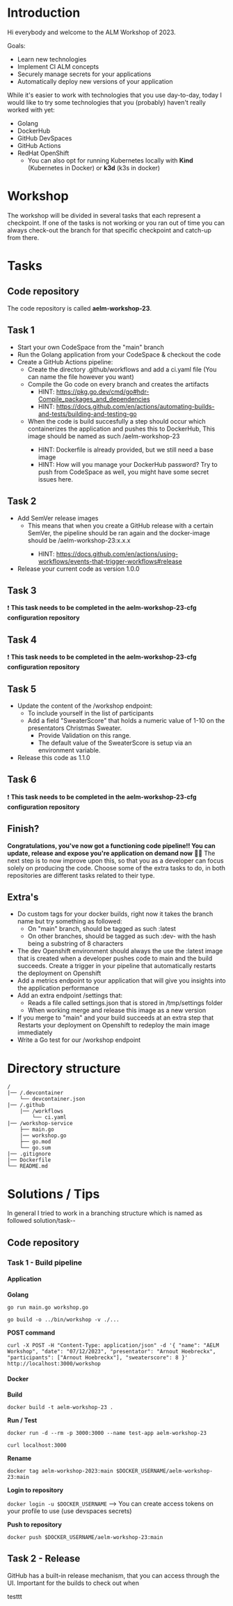 # Introduction

Hi everybody and welcome to the ALM Workshop of 2023.

Goals:
* Learn new technologies
* Implement CI ALM concepts
* Securely manage secrets for your applications
* Automatically deploy new versions of your application

While it's easier to work with technologies that you use day-to-day, today I would like to try some technologies that you (probably) haven't really worked with yet:

* Golang
* DockerHub
* GitHub DevSpaces
* GitHub Actions
* RedHat OpenShift
    * You can also opt for running Kubernetes locally with **Kind** (Kubernetes in Docker) or **k3d** (k3s in docker)

# Workshop

The workshop will be divided in several tasks that each represent a checkpoint.
If one of the tasks is not working or you ran out of time you can always check-out the branch for that specific checkpoint and catch-up from there.

# Tasks

## Code repository
The code repository is called **aelm-workshop-23**.

## Task 1

* Start your own CodeSpace from the "main" branch
* Run the Golang application from your CodeSpace & checkout the code
* Create a GitHub Actions pipeline:
    * Create the directory .github/workflows and add a ci.yaml file (You can name the file however you want)
    * Compile the Go code on every branch and creates the artifacts
        * HINT: https://pkg.go.dev/cmd/go#hdr-Compile_packages_and_dependencies
        * HINT: https://docs.github.com/en/actions/automating-builds-and-tests/building-and-testing-go
    * When the code is build succesfully a step should occur which containerizes the application and pushes this to DockerHub, This image should be named as such <dockerhub-user>/aelm-workshop-23
        * HINT: Dockerfile is already provided, but we still need a base image
        * HINT: How will you manage your DockerHub password? Try to push from CodeSpace as well, you might have some secret issues here.

## Task 2

* Add SemVer release images
    * This means that when you create a GitHub release with a certain SemVer, the pipeline should be ran again and the docker-image should be <dockerhub-user>/aelm-workshop-23:x.x.x
        * HINT: https://docs.github.com/en/actions/using-workflows/events-that-trigger-workflows#release
* Release your current code as version 1.0.0

## Task 3

:exclamation: **This task needs to be completed in the aelm-workshop-23-cfg configuration repository**

## Task 4

:exclamation: **This task needs to be completed in the aelm-workshop-23-cfg configuration repository**

## Task 5

* Update the content of the /workshop endpoint:
    * To include yourself in the list of participants
    * Add a field "SweaterScore" that holds a numeric value of 1-10 on the presentators Christmas Sweater. 
        * Provide Validation on this range.
        * The default value of the SweaterScore is setup via an environment variable.
* Release this code as 1.1.0

## Task 6

:exclamation: **This task needs to be completed in the aelm-workshop-23-cfg configuration repository**

## Finish?

**Congratulations, you've now got a functioning code pipeline!! You can update, release and expose you're application on demand now** :clap::muscle:
The next step is to now improve upon this, so that you as a developer can focus solely on producing the code. Choose some of the extra tasks to do, in both repositories are different tasks related to their type.

## Extra's
* Do custom tags for your docker builds, right now it takes the branch name but try something as followed:
    * On "main" branch, should be tagged as such <name>:latest
    * On other branches, should be tagged as such <name>:dev-<commitHash> with the hash being a substring of 8 characters
* The dev Openshift environment should always the use the :latest image that is created when a developer pushes code to main and the build succeeds. Create a trigger in your pipeline that automatically restarts the deployment on Openshift
* Add a metrics endpoint to your application that will give you insights into the application performance
* Add an extra endpoint /settings that:
    * Reads a file called settings.json that is stored in /tmp/settings folder
    * When working merge and release this image as a new version
* If you merge to "main" and your build succeeds at an extra step that Restarts your deployment on Openshift to redeploy the main image immediately
* Write a Go test for our /workshop endpoint

# Directory structure

```
/
|── /.devcontainer
    └── devcontainer.json
|── /.github
    |── /workflows
        └── ci.yaml 
|── /workshop-service
    ├── main.go
    |── workshop.go
    ├── go.mod
    └── go.sum
|── .gitignore
|── Dockerfile
└── README.md
```

# Solutions / Tips

In general I tried to work in a branching structure which is named as followed solution/task-<number>-<description>

## Code repository

### Task 1 - Build pipeline

#### Application

**Golang**

`go run main.go workshop.go`

`go build -o ../bin/workshop -v ./...`

**POST command**

`curl -X POST -H "Content-Type: application/json" -d '{
  "name": "AELM Workshop",
  "date": "07/12/2023",
  "presentator": "Arnout Hoebreckx",
  "participants": ["Arnout Hoebreckx"],
  "sweaterscore": 8
}' http://localhost:3000/workshop`

#### Docker

**Build** 

`docker build -t aelm-workshop-23 .`

**Run / Test** 

`docker run -d --rm -p 3000:3000 --name test-app aelm-workshop-23` 

`curl localhost:3000`

**Rename** 

`docker tag aelm-workshop-2023:main $DOCKER_USERNAME/aelm-workshop-23:main`

**Login to repository** 

`docker login -u $DOCKER_USERNAME` --> You can create access tokens on your profile to use (use devspaces secrets)

**Push to repository** 

`docker push $DOCKER_USERNAME/aelm-workshop-23:main`

## Task 2 - Release

GitHub has a built-in release mechanism, that you can access through the UI. Important for the builds to check out when 

testtt